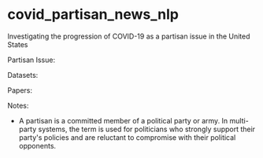# covid_partisan_news_nlp

Investigating the progression of COVID-19 as a partisan issue in the United States

Partisan Issue:

Datasets:


Papers:

Notes:
* A partisan is a committed member of a political party or army. In multi-party systems, the term is used for politicians who strongly support their party's policies and are reluctant to compromise with their political opponents.
